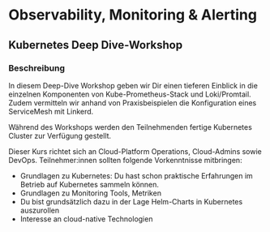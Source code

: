 # Observability, Monitoring & Alerting

## Kubernetes Deep Dive-Workshop

### Beschreibung

In diesem Deep-Dive Workshop geben wir Dir einen tieferen Einblick in die einzelnen Komponenten von Kube-Prometheus-Stack und Loki/Promtail. Zudem vermitteln wir anhand von Praxisbeispielen die Konfiguration eines ServiceMesh mit Linkerd. 

Während des Workshops werden den Teilnehmenden fertige Kubernetes Cluster zur Verfügung gestellt.

Dieser Kurs richtet sich an Cloud-Platform Operations, Cloud-Admins sowie DevOps. Teilnehmer:innen sollten folgende Vorkenntnisse mitbringen:

- Grundlagen zu Kubernetes: Du hast schon praktische Erfahrungen im Betrieb auf Kubernetes sammeln können.
- Grundlagen zu Monitoring Tools, Metriken
- Du bist grundsätzlich dazu in der Lage Helm-Charts in Kubernetes auszurollen
- Interesse an cloud-native Technologien
